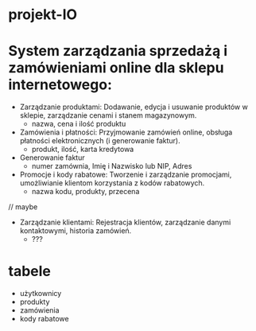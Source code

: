 # projekt-IO

# System zarządzania sprzedażą i zamówieniami online dla sklepu internetowego:

- Zarządzanie produktami: Dodawanie, edycja i usuwanie produktów w sklepie, zarządzanie cenami i stanem magazynowym.
  - nazwa, cena i ilość produktu
- Zamówienia i płatności: Przyjmowanie zamówień online, obsługa płatności elektronicznych (i generowanie faktur).
  - produkt, ilość, karta kredytowa
- Generowanie faktur
  - numer zamównia, Imię i Nazwisko lub NIP, Adres
- Promocje i kody rabatowe: Tworzenie i zarządzanie promocjami, umożliwianie klientom korzystania z kodów rabatowych.
  - nazwa kodu, produkty, przecena

// maybe
- Zarządzanie klientami: Rejestracja klientów, zarządzanie danymi kontaktowymi, historia zamówień.
  - ???

# tabele

- użytkownicy
- produkty
- zamówienia
- kody rabatowe
